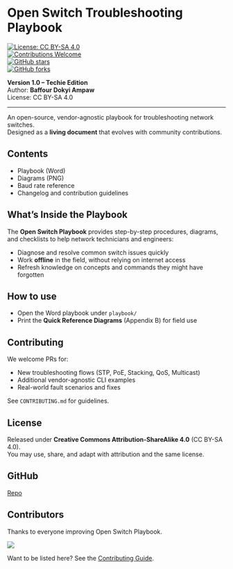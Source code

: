 # Open Switch Troubleshooting Playbook

[![License: CC BY-SA 4.0](https://img.shields.io/badge/License-CC%20BY--SA%204.0-lightgrey.svg)](https://creativecommons.org/licenses/by-sa/4.0/)  
[![Contributions Welcome](https://img.shields.io/badge/Contributions-Welcome-brightgreen.svg)](CONTRIBUTING.md)  
[![GitHub stars](https://img.shields.io/github/stars/Baffoura30/openswitch-playbook.svg?style=social)](https://github.com/Baffoura30/openswitch-playbook/stargazers)  
[![GitHub forks](https://img.shields.io/github/forks/Baffoura30/open-switch-playbook.svg?style=social)](https://github.com/Baffoura30/openswitch-playbook/network/members)  

**Version 1.0 – Techie Edition**  
Author: **Baffour Dokyi Ampaw**  
License: CC BY-SA 4.0

---

An open-source, vendor-agnostic playbook for troubleshooting network switches.  
Designed as a **living document** that evolves with community contributions.

## Contents
- Playbook (Word)
- Diagrams (PNG)
- Baud rate reference
- Changelog and contribution guidelines

## What’s Inside the Playbook  

The **Open Switch Playbook** provides step-by-step procedures, diagrams, and checklists to help network technicians and engineers:  
- Diagnose and resolve common switch issues quickly  
- Work **offline** in the field, without relying on internet access  
- Refresh knowledge on concepts and commands they might have forgotten  

## How to use
- Open the Word playbook under `playbook/`
- Print the **Quick Reference Diagrams** (Appendix B) for field use

## Contributing
We welcome PRs for:
- New troubleshooting flows (STP, PoE, Stacking, QoS, Multicast)
- Additional vendor-agnostic CLI examples
- Real-world fault scenarios and fixes

See `CONTRIBUTING.md` for guidelines.

## License
Released under **Creative Commons Attribution-ShareAlike 4.0** (CC BY-SA 4.0).  
You may use, share, and adapt with attribution and the same license.

## GitHub
[Repo](https://github.com/Baffoura30/openswitch-playbook/)

## Contributors  

Thanks to everyone improving Open Switch Playbook.  

<a href="https://github.com/Baffoura30/openswitch-playbook/graphs/contributors">
  <img src="https://contrib.rocks/image?repo=Baffoura30/openswitch-playbook" />
</a>  

Want to be listed here? See the [Contributing Guide](CONTRIBUTING.md).
